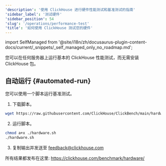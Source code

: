 ```yaml
---
'description': '使用 ClickHouse 进行硬件性能测试和基准测试的指南'
'sidebar_label': '测试硬件'
'sidebar_position': 54
'slug': '/operations/performance-test'
'title': '如何使用 ClickHouse 测试您的硬件'
---
```


import SelfManaged from '@site/i18n/zh/docusaurus-plugin-content-docs/current/_snippets/_self_managed_only_no_roadmap.md';

<SelfManaged />

您可以在任何服务器上运行基本的 ClickHouse 性能测试，而无需安装 ClickHouse 包。

## 自动运行 {#automated-run}

您可以使用一个脚本运行基准测试。

1. 下载脚本。
```bash
wget https://raw.githubusercontent.com/ClickHouse/ClickBench/main/hardware/hardware.sh
```

2. 运行脚本。
```bash
chmod a+x ./hardware.sh
./hardware.sh
```

3. 复制输出并发送至 feedback@clickhouse.com

所有结果都发布在这里: https://clickhouse.com/benchmark/hardware/
